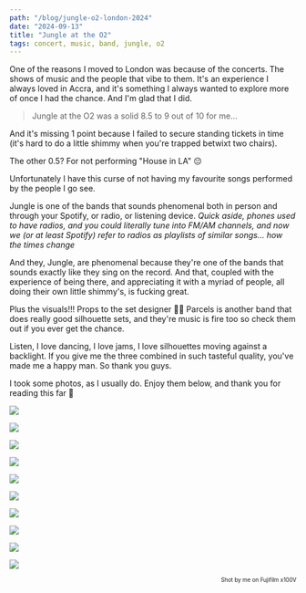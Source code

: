 ```yaml
---
path: "/blog/jungle-o2-london-2024"
date: "2024-09-13"
title: "Jungle at the O2"
tags: concert, music, band, jungle, o2
---
```


One of the reasons I moved to London was because of the concerts. The shows of music and the people that vibe to them. 
It's an experience I always loved in Accra, and it's something I always wanted to explore more of once I had the chance.
And I'm glad that I did.

<blockquote>Jungle at the O2 was a solid 8.5 to 9 out of 10 for me...</blockquote>

And it's missing 1 point because I failed to secure standing tickets in time (it's hard to do a little shimmy when you're trapped betwixt two chairs).

The other 0.5? For not performing "House in LA" 😔

Unfortunately I have this curse of not having my favourite songs performed by the people I go see.

Jungle is one of the bands that sounds phenomenal both in person and through your Spotify, or radio, or listening device. 
<i>Quick aside, phones used to have radios, and you could literally tune into FM/AM channels, and now we (or at least Spotify) refer to radios as playlists of similar songs... how the times change</i> 

And they, Jungle, are phenomenal because they're one of the bands that sounds exactly like they sing on the record. And that, coupled 
with the experience of being there, and appreciating it with a myriad of people, all doing their own little shimmy's, is fucking great.

Plus the visuals!!! Props to the set designer 🙌🏾
Parcels is another band that does really good silhouette sets, and they're music is fire too so check them out if you ever get the chance.

Listen, I love dancing, I love jams, I love silhouettes moving against a backlight. 
If you give me the three combined in such tasteful quality, you've made me a happy man. So thank you guys.

I took some photos, as I usually do. Enjoy them below, and thank you for reading this far 🙂


![](./../images/jungle-concert/DSCF9729.jpg)

![](./../images/jungle-concert/DSCF9730.JPG)

![](./../images/jungle-concert/DSCF9732.JPG)

![](./../images/jungle-concert/DSCF9734.jpg)

![](./../images/jungle-concert/DSCF9736.jpg)

![](./../images/jungle-concert/DSCF9737.JPG)

![](./../images/jungle-concert/DSCF9750.JPG)

![](./../images/jungle-concert/DSCF9753.jpg)

![](./../images/jungle-concert/DSCF9754.jpg)

![](./../images/jungle-concert/DSCF9761.jpg)


<small style="display:block;text-align: right;"><small>Shot by me on Fujifilm x100V</small></small>